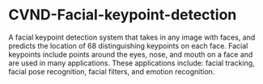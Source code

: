 # CVND-Facial-keypoint-detection

A facial keypoint detection system that takes in any image with faces, and predicts the location of 68 distinguishing keypoints on each face. Facial keypoints include points around the eyes, nose, and mouth on a face and are used in many applications. These applications include: facial tracking, facial pose recognition, facial filters, and emotion recognition.
